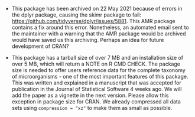 * This package has been archived on 22 May 2021 because of errors in the dplyr package, causing the skimr package to fail: <https://github.com/tidyverse/dplyr/issues/5881>. This AMR package contains a fix around this error. Nonetheless, an automated email sent to the maintainer with a warning that the AMR package would be archived would have saved us this archiving. Perhaps an idea for future development of CRAN?

* This package has a tarball size of over 7 MB and an installation size of over 5 MB, which will return a NOTE on R CMD CHECK. The package size is needed to offer users reference data for the complete taxonomy of microorganisms - one of the most important features of this package. This was written and explained in a manuscript that was accepted for publication in the Journal of Statistical Software 4 weeks ago. We will add the paper as a vignette in the next version. Please allow this exception in package size for CRAN. We already compressed all data sets using `compression = "xz"` to make them as small as possible.
